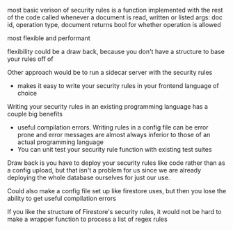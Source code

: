 most basic verison of security rules is a function implemented with the rest of the code
called whenever a document is read, written or listed
args: doc id, operation type, document
returns bool for whether operation is allowed

most flexible and performant

flexibility could be a draw back, because you don't have a structure to base your rules off of

Other approach would be to run a sidecar server with the security rules
  - makes it easy to write your security rules in your frontend language of choice

Writing your security rules in an existing programming language has a couple big benefits
  - useful compilation errors. Writing rules in a config file can be error prone and error messages are almost always inferior to those of an actual programming language
  - You can unit test your security rule function with existing test suites

Draw back is you have to deploy your security rules like code rather than as a config upload, but that isn't a problem for 
us since we are already deploying the whole database ourselves for just our use.

Could also make a config file set up like firestore uses, but then you lose the ability to get useful compilation errors

If you like the structure of Firestore's security rules, it would not be hard to make a wrapper function to process a list of regex rules